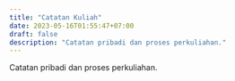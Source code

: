 ```yaml
---
title: "Catatan Kuliah"
date: 2023-05-16T01:55:47+07:00
draft: false
description: "Catatan pribadi dan proses perkuliahan."
---
```


Catatan pribadi dan proses perkuliahan.